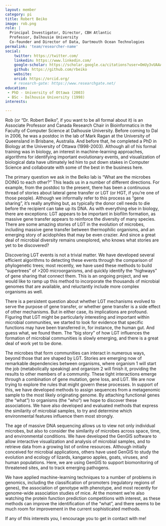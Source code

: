 ```yaml
---
layout: member
category: pi
title: Robert Beiko
image: rob.png
role: |
  Principal Investigator, Director, CBH Atlantic  
  Professor, Dalhousie University  
  Co-founder and Director of Data, Dartmouth Ocean Technologies
permalink: 'team/researcher-name'
social:
    twitter: https://twitter.com/
    linkedin: https://www.linkedin.com/
    google-scholar: https://scholar.google.ca/citations?user=OmUy3vUAAAAJ&hl=en&oi=ao
    github: https://github.com/rbeiko
    website:
    orcid: https://orcid.org/
    # research-gate: https://www.researchgate.net/
education:
 - PhD - University of Ottawa (2003)
 - BSc - Dalhousie University (1998)
interests:

---
```

Rob (or “Dr. Robert Beiko”, if you want to be all formal about it) is an Associate Professor and Canada Research Chair in Bioinformatics in the Faculty of Computer Science at Dalhousie University. Before coming to Dal in 2006, he was a postdoc in the lab of Mark Ragan at the University of Queensland in Brisbane, Australia. And before that, he completed a PhD in Biology at the University of Ottawa (1998-2003). Although all of his formal training was in biology, an interest in machine-learning approaches, algorithms for identifying important evolutionary events, and visualization of biological data have ultimately led him to put down stakes in Computer Science and collaborate with some of the best in the business here.

The primary question we ask in the Beiko lab is “What are the microbes DOING to each other?” This leads us in a number of different directions. For example, from the postdoc to the present, there has been a continuous thread of stories about lateral gene transfer or LGT (or HGT, if you’re one of those people). Although we informally refer to this process as “gene sharing”, it’s really anything but, as typically the donor cell needs to die before the recipient can take up its DNA. As with everything else in biology, there are exceptions: LGT appears to be important in biofilm formation, as massive gene transfer appears to reinforce the diversity of many species. There are some amazing stories of LGT in the evolution of microbes, including massive gene transfer between thermophilic organisms, and an emerging story of acidophiles that may be even crazier. And since a great deal of microbial diversity remains unexplored, who knows what stories are yet to be discovered?

Discovering LGT events is not a trivial matter. We have developed several efficient algorithms to detecting these events through the comparison of phylogenetic trees; most recently, we have used these methods to build “supertrees” of >200 microorganisms, and quickly identify the “highways” of gene sharing that connect them. This is an ongoing project, and we would like to ramp up this method to incorporate the thousands of microbial genomes that are available, and reluctantly include more complex organisms as well.

There is a persistent question about whether LGT mechanisms evolved to serve the purpose of gene transfer, or whether gene transfer is a side effect of other mechanisms. But in either case, its implications are profound. Figuring that LGT might be particularly interesting and important within microbial communities, we started to look for evidence that specific functions may have been transferred in, for instance, the human gut. And guess what, we found them. The “big story” of how LGT influences the formation of microbial communities is slowly emerging, and there is a great deal of work yet to be done.

The microbes that form communities can interact in numerous ways, beyond those that are shaped by LGT. Stories are emerging now of remarkable dependencies between organisms, where organism 1 will start the job (metabolically speaking) and organism 2 will finish it, providing the results to other members of a community. These tight interactions emerge through a combination of gene mutation, gene loss, and LGT. We are now trying to explore the rules that might govern these processes. In support of this, we have developed methods to assign sequences from a metagenomic sample to the most likely originating genome. By attaching functional genes (the “what”) to organisms (the “who”) we hope to discover these associations. We have also developed and evaluated methods that express the similarity of microbial samples, to try and determine which environmental features influence them most strongly.

The age of massive DNA sequencing allows us to view not only individual microbes, but also to consider the similarity of microbes across space, time, and environmental conditions. We have developed the GenGIS software to allow interactive visualization and analysis of microbial samples, and to retrieve data from a growing list of online resources. Although initially conceived for microbial applications, others have used GenGIS to study the evolution and ecology of lizards, kangaroo apples, goats, viruses, and human populations. Here, we are using GenGIS to support biomonitoring of threatened sites, and to track emerging pathogens.

We have applied machine-learning techniques to a number of problems in genomics, including the classification of promoters (regulatory regions of genes), the association of genotype with phenotype, and most recently for genome-wide association studies of mice. At the moment we’re also watching the protein function prediction competitions with interest, as these methods can improve the identification of the “what”, and there seems to be much room for improvement in the current sophisticated methods.

If any of this interests you, I encourage you to get in contact with me!
